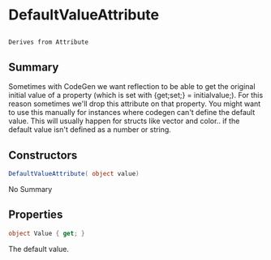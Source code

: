 # DefaultValueAttribute

## 
```c#
Derives from Attribute
```

## Summary

Sometimes with CodeGen we want reflection to be able to get the original initial value
of a property (which is set with {get;set;} = initialvalue;). For this reason sometimes
we'll drop this attribute on that property.
You might want to use this manually for instances where codegen can't define the default
value. This will usually happen for structs like vector and color.. if the default value isn't
defined as a number or string.
## Constructors

```c#
DefaultValueAttribute( object value) 
```
No Summary
## Properties

```c#
object Value { get; } 
```
The default value.
